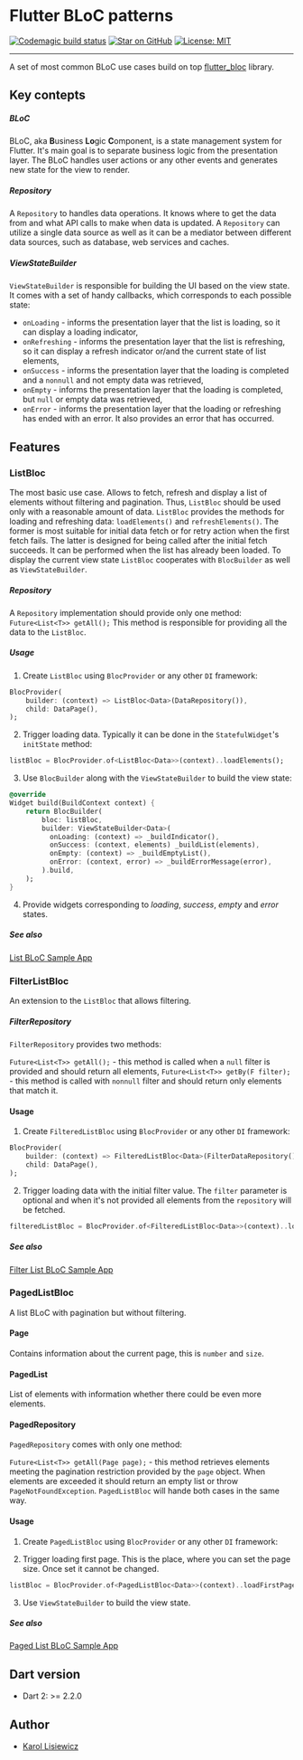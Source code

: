 # Flutter BLoC patterns

[![Codemagic build status](https://api.codemagic.io/apps/5d28ebe2db95112ead3bbeb9/5d28ebe2db95112ead3bbeb8/status_badge.svg)](https://codemagic.io/apps/5d28ebe2db95112ead3bbeb9/5d28ebe2db95112ead3bbeb8/latest_build) [![Star on GitHub](https://img.shields.io/github/stars/klisiewicz/flutter-bloc-patterns.svg?style=flat&logo=github&colorB=deeppink&label=Stars)](https://github.com/klisiewicz/flutter-bloc-patterns) [![License: MIT](https://img.shields.io/badge/License-MIT-purple.svg)](https://opensource.org/licenses/MIT)

---
A set of most common BLoC use cases build on top [flutter_bloc](https://github.com/felangel/bloc/tree/master/packages/flutter_bloc) library.

## Key contepts

##### BLoC
BLoC, aka **B**usiness **Lo**gic **C**omponent, is a state management system for Flutter. It's main goal is to separate business logic from the presentation layer. The BLoC handles user actions or any other events and generates new state for the view to render.

##### Repository
A `Repository` to handles data operations. It knows where to get the data from and what API calls to make when data is updated. A `Repository` can utilize a single data source as well as it can be a mediator between different data sources, such as database, web services and caches.

##### ViewStateBuilder
`ViewStateBuilder` is responsible for building the UI based on the view state. It comes with a set of handy callbacks, which corresponds to each possible state:

* `onLoading` - informs the presentation layer that the list is loading, so it can display a loading indicator,
* `onRefreshing` - informs the presentation layer that the list is refreshing, so it can display a refresh indicator or/and the current state of list elements,
* `onSuccess` - informs the presentation layer that the loading is completed and a `nonnull` and not empty data was retrieved,
* `onEmpty` - informs the presentation layer that the loading is completed, but `null` or empty data was retrieved,
* `onError` - informs the presentation layer that the loading or refreshing has ended with an error. It also provides an error that has occurred.

## Features

### ListBloc
The most basic use case. Allows to fetch, refresh and display a list of elements without filtering and pagination. Thus, `ListBloc` should be used only with a reasonable amount of data. `ListBloc` provides the methods for loading and refreshing data: `loadElements()` and `refreshElements()`. The former is most suitable for initial data fetch or for retry action when the first fetch fails. The latter is designed for being called after the initial fetch succeeds. It can be performed when the list has already been loaded. To display the current view state `ListBloc` cooperates with `BlocBuilder` as well as `ViewStateBuilder`.

##### Repository
A `Repository` implementation should provide only one method:
`Future<List<T>> getAll();`
This method is responsible for providing all the data to the `ListBloc`.

##### Usage
1. Create `ListBloc` using `BlocProvider` or any other `DI` framework:

```dart
BlocProvider(
    builder: (context) => ListBloc<Data>(DataRepository()),
    child: DataPage(),
);
```

2. Trigger loading data. Typically it can be done in the `StatefulWidget`'s `initState` method:

```dart
listBloc = BlocProvider.of<ListBloc<Data>>(context)..loadElements();
```

3. Use `BlocBuilder` along with the `ViewStateBuilder` to build the view state:

```dart
@override
Widget build(BuildContext context) {
    return BlocBuilder(
        bloc: listBloc,
        builder: ViewStateBuilder<Data>(
          onLoading: (context) => _buildIndicator(),
          onSuccess: (context, elements) _buildList(elements),
          onEmpty: (context) => _buildEmptyList(),
          onError: (context, error) => _buildErrorMessage(error),
        ).build,
    );
}
```

4. Provide widgets corresponding to _loading_, _success_, _empty_ and _error_ states.

##### See also
[List BLoC Sample App](example/lib/src/list_app.dart)

### FilterListBloc
An extension to the `ListBloc` that allows filtering.

##### FilterRepository
`FilterRepository` provides two methods:

`Future<List<T>> getAll();` - this method is called when a `null` filter is provided and should return all elements,
`Future<List<T>> getBy(F filter);` - this method is called with `nonnull` filter and should return only elements that match it.

#### Usage
1. Create `FilteredListBloc` using `BlocProvider` or any other `DI` framework:

```dart
BlocProvider(
    builder: (context) => FilteredListBloc<Data>(FilterDataRepository()),
    child: DataPage(),
);
```
    
2. Trigger loading data with the initial filter value. The `filter` parameter is optional and when it's not provided all elements from the `repository` will be fetched.

```dart
filteredListBloc = BlocProvider.of<FilteredListBloc<Data>>(context)..loadElements(filter: initialFilter);
```

##### See also
[Filter List BLoC Sample App](example/lib/src/list_filter_app.dart)

### PagedListBloc
A list BLoC with pagination but without filtering.

#### Page
Contains information about the current page, this is `number` and `size`.

#### PagedList
List of elements with information whether there could be even more elements.

#### PagedRepository
`PagedRepository` comes with only one method:

`Future<List<T>> getAll(Page page);` - this method retrieves elements meeting the pagination restriction provided by the `page` object. When elements are exceeded it should return an empty list or throw `PageNotFoundException`. `PagedListBloc` will hande both cases in the same way.

#### Usage
1. Create `PagedListBloc` using `BlocProvider` or any other `DI` framework:

2. Trigger loading first page. This is the place, where you can set the page size. Once set it cannot be changed.

```dart
listBloc = BlocProvider.of<PagedListBloc<Data>>(context)..loadFirstPage(pageSize: 10);
```
3. Use `ViewStateBuilder` to build the view state.

##### See also
[Paged List BLoC Sample App](example/lib/src/list_paged_app.dart)

## Dart version

- Dart 2: >= 2.2.0

## Author
- [Karol Lisiewicz](https://github.com/klisiewicz)
